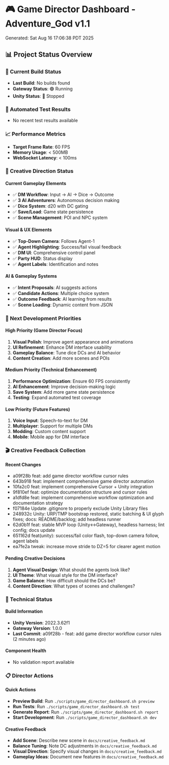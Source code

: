 # 🎮 Game Director Dashboard - Adventure_God v1.1
Generated: Sat Aug 16 17:06:38 PDT 2025

## 📊 Project Status Overview

### 🎯 Current Build Status
- **Last Build**: No builds found
- **Gateway Status**: 🟢 Running
- **Unity Status**: 🔴 Stopped

### 🧪 Automated Test Results
- No recent test results available

### 📈 Performance Metrics
- **Target Frame Rate**: 60 FPS
- **Memory Usage**: < 500MB
- **WebSocket Latency**: < 100ms

### 🎨 Creative Direction Status

#### Current Gameplay Elements
- ✅ **DM Workflow**: Input → AI → Dice → Outcome
- ✅ **3 AI Adventurers**: Autonomous decision making
- ✅ **Dice System**: d20 with DC gating
- ✅ **Save/Load**: Game state persistence
- ✅ **Scene Management**: POI and NPC system

#### Visual & UX Elements
- ✅ **Top-Down Camera**: Follows Agent-1
- ✅ **Agent Highlighting**: Success/fail visual feedback
- ✅ **DM UI**: Comprehensive control panel
- ✅ **Party HUD**: Status display
- ✅ **Agent Labels**: Identification and notes

#### AI & Gameplay Systems
- ✅ **Intent Proposals**: AI suggests actions
- ✅ **Candidate Actions**: Multiple choice system
- ✅ **Outcome Feedback**: AI learning from results
- ✅ **Scene Loading**: Dynamic content from JSON

### 🚀 Next Development Priorities

#### High Priority (Game Director Focus)
1. **Visual Polish**: Improve agent appearance and animations
2. **UI Refinement**: Enhance DM interface usability
3. **Gameplay Balance**: Tune dice DCs and AI behavior
4. **Content Creation**: Add more scenes and POIs

#### Medium Priority (Technical Enhancement)
1. **Performance Optimization**: Ensure 60 FPS consistently
2. **AI Enhancement**: Improve decision-making logic
3. **Save System**: Add more game state persistence
4. **Testing**: Expand automated test coverage

#### Low Priority (Future Features)
1. **Voice Input**: Speech-to-text for DM
2. **Multiplayer**: Support for multiple DMs
3. **Modding**: Custom content support
4. **Mobile**: Mobile app for DM interface

### 🎬 Creative Feedback Collection

#### Recent Changes
- a09f28b feat: add game director workflow cursor rules
- 643b918 feat: implement comprehensive game director automation
- 10fa2c0 feat: implement comprehensive Cursor + Unity integration
- 9f810ef feat: optimize documentation structure and cursor rules
- a1dfd8e feat: implement comprehensive workflow optimization and documentation strategy
- f07184e Update .gitignore to properly exclude Unity Library files
- 248932c Unity: URP/TMP bootstrap restored, static batching & UI glyph fixes; docs: README/backlog; add headless runner
- 62d0b1f feat: stable MVP loop (Unity↔Gateway), headless harness; lint config; docs update
- 651162d feat(unity): success/fail color flash, top-down camera follow, agent labels
- ea7fe2a tweak: increase move stride to DZ=5 for clearer agent motion

#### Pending Creative Decisions
1. **Agent Visual Design**: What should the agents look like?
2. **UI Theme**: What visual style for the DM interface?
3. **Game Balance**: How difficult should the DCs be?
4. **Content Direction**: What types of scenes and challenges?

### 🔧 Technical Status

#### Build Information
- **Unity Version**: 2022.3.62f1
- **Gateway Version**: 1.0.0
- **Last Commit**: a09f28b - feat: add game director workflow cursor rules (2 minutes ago)

#### Component Health
- No validation report available

### 📋 Director Actions

#### Quick Actions
- **Preview Build**: Run `./scripts/game_director_dashboard.sh preview`
- **Run Tests**: Run `./scripts/game_director_dashboard.sh test`
- **Generate Report**: Run `./scripts/game_director_dashboard.sh report`
- **Start Development**: Run `./scripts/game_director_dashboard.sh dev`

#### Creative Feedback
- **Add Scene**: Describe new scene in `docs/creative_feedback.md`
- **Balance Tuning**: Note DC adjustments in `docs/creative_feedback.md`
- **Visual Direction**: Specify visual changes in `docs/creative_feedback.md`
- **Gameplay Ideas**: Document new features in `docs/creative_feedback.md`

